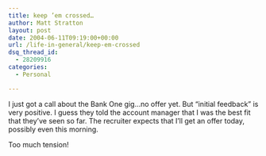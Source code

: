 ```yaml
---
title: keep ’em crossed…
author: Matt Stratton
layout: post
date: 2004-06-11T09:19:00+00:00
url: /life-in-general/keep-em-crossed
dsq_thread_id:
  - 28209916
categories:
  - Personal

---
```

I just got a call about the Bank One gig&#8230;no offer yet. But &#8220;initial feedback&#8221; is very positive. I guess they told the account manager that I was the best fit that they&#8217;ve seen so far. The recruiter expects that I&#8217;ll get an offer today, possibly even this morning.

Too much tension!